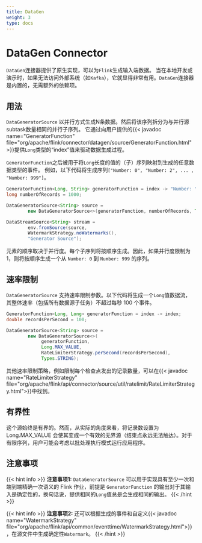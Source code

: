 ```yaml
---
title: DataGen
weight: 3
type: docs
---
```

<!--
Licensed to the Apache Software Foundation (ASF) under one
or more contributor license agreements.  See the NOTICE file
distributed with this work for additional information
regarding copyright ownership.  The ASF licenses this file
to you under the Apache License, Version 2.0 (the
"License"); you may not use this file except in compliance
with the License.  You may obtain a copy of the License at

  http://www.apache.org/licenses/LICENSE-2.0

Unless required by applicable law or agreed to in writing,
software distributed under the License is distributed on an
"AS IS" BASIS, WITHOUT WARRANTIES OR CONDITIONS OF ANY
KIND, either express or implied.  See the License for the
specific language governing permissions and limitations
under the License.
-->

# DataGen Connector

`DataGen`连接器提供了原生实现，可以为`Flink`生成输入端数据。
当在本地开发或演示时，如果无法访问外部系统（如`Kafka`），它就显得非常有用。`DataGen`连接器是内置的，无需额外的依赖项。

## 用法

`DataGeneratorSource` 以并行方式生成N条数据。然后将该序列拆分为与并行源subtask数量相同的并行子序列。
它通过向用户提供的{{< javadoc name="GeneratorFunction" file="org/apache/flink/connector/datagen/source/GeneratorFunction.html" >}}提供`Long`类型的“index”值来驱动数据生成过程。

`GeneratorFunction`之后被用于将`Long`长度的值的（子）序列映射到生成的任意数据类型的事件。
例如，以下代码将生成序列`["Number: 0", "Number: 2", ... , "Number: 999"]`。

```java
GeneratorFunction<Long, String> generatorFunction = index -> "Number: " + index;
long numberOfRecords = 1000;

DataGeneratorSource<String> source =
        new DataGeneratorSource<>(generatorFunction, numberOfRecords, Types.STRING);

DataStreamSource<String> stream =
        env.fromSource(source,
        WatermarkStrategy.noWatermarks(),
        "Generator Source");
```

元素的顺序取决于并行度。每个子序列将按顺序生成。因此，如果并行度限制为 1，则将按顺序生成一个从 `Number: 0` 到 `Number: 999` 的序列。

## 速率限制

`DataGeneratorSource` 支持速率限制参数。以下代码将生成一个`Long`值数据流，其整体速率（包括所有数据源子任务）不超过每秒 100 个事件。

```java
GeneratorFunction<Long, Long> generatorFunction = index -> index;
double recordsPerSecond = 100;

DataGeneratorSource<String> source =
        new DataGeneratorSource<>(
             generatorFunction,
             Long.MAX_VALUE,
             RateLimiterStrategy.perSecond(recordsPerSecond),
             Types.STRING);
```

其他速率限制策略，例如限制每个检查点发出的记录数量，可以在{{< javadoc name="RateLimiterStrategy" file="org/apache/flink/api/connector/source/util/ratelimit/RateLimiterStrategy.html">}}中找到。

## 有界性
这个源始终是有界的。然而，从实际的角度来看，将记录数设置为 Long.MAX_VALUE 会使其变成一个有效的无界源（结束点永远无法触达）。对于有限序列，用户可能会考虑以批处理执行模式运行应用程序。


## 注意事项

{{< hint info >}}
**注意事项1:**  `DataGeneratorSource` 可以用于实现具有至少一次和端到端精确一次语义的 Flink 作业，前提是 `GeneratorFunction` 的输出对于其输入是确定性的，换句话说，提供相同的`Long`值总是会生成相同的输出。
{{< /hint >}}

{{< hint info >}}
**注意事项2:**  还可以根据生成的事件和自定义{{< javadoc name="WatermarkStrategy" file="org/apache/flink/api/common/eventtime/WatermarkStrategy.html">}}，在源文件中生成确定性`Watermark`。
{{< /hint >}}



